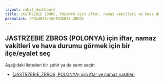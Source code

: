 ```yaml
---
layout: vakit_dashboard
title: JASTRZEBIE ZBROS, POLONYA için iftar, namaz vakitleri ve hava durumu - ilçe/eyalet seç
permalink: /POLONYA/JASTRZEBIE ZBROS
---
```


## JASTRZEBIE ZBROS (POLONYA) için iftar, namaz vakitleri ve hava durumu  görmek için bir ilçe/eyalet seç

Aşağıdaki listeden bir şehir ya da semt seçin

* [ (JASTRZEBIE_ZBROS, POLONYA) için iftar ve namaz vakitleri](/POLONYA/JASTRZEBIE_ZBROS/)

<script type="text/javascript">
  var GLOBAL_COUNTRY = 'POLONYA';
  var GLOBAL_CITY = 'JASTRZEBIE ZBROS';
  var GLOBAL_STATE = 'JASTRZEBIE ZBROS';
</script>
